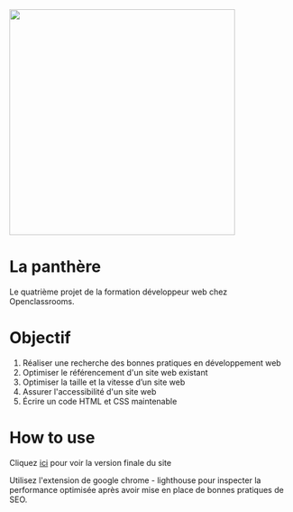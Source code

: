 <img src="https://uploads-ssl.webflow.com/5f4e38c152cd205192a8b27d/5f9299629254ddbe23258547_openclassroomslogo.png" width="400"/>

# La panthère

Le quatrième projet de la formation développeur web chez Openclassrooms.

# Objectif

1. Réaliser une recherche des bonnes pratiques en développement web
2. Optimiser le référencement d'un site web existant
3. Optimiser la taille et la vitesse d’un site web
4. Assurer l'accessibilité d'un site web
5. Écrire un code HTML et CSS maintenable

# How to use

Cliquez [ici](https://jadefred.github.io/OpenClassrooms_P4_La_Panthere/) pour voir la version finale du site

Utilisez l'extension de google chrome - lighthouse pour inspecter la performance optimisée après avoir mise en place de bonnes pratiques de SEO.
